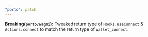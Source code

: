 ```yaml
---
"porto": patch
---
```


**Breaking(`porto/wagmi`):** Tweaked return type of `Hooks.useConnect` & `Actions.connect` to match the return type of `wallet_connect`.
